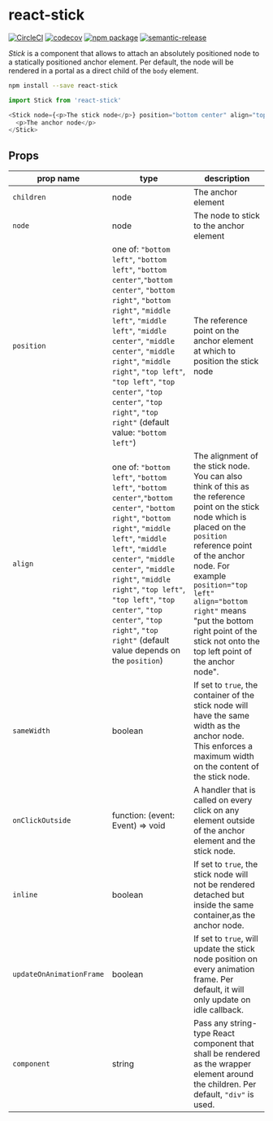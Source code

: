 # react-stick

[![CircleCI][build-badge]][build]
[![codecov][codecov-badge]][codecov]
[![npm package][npm-badge]][npm]
[![semantic-release](https://img.shields.io/badge/%20%20%F0%9F%93%A6%F0%9F%9A%80-semantic--release-e10079.svg)](https://github.com/semantic-release/semantic-release)

_Stick_ is a component that allows to attach an absolutely positioned node to a statically
positioned anchor element. Per default, the node will be rendered in a portal as a direct
child of the `body` element.

```bash
npm install --save react-stick
```

```javascript
import Stick from 'react-stick'

<Stick node={<p>The stick node</p>} position="bottom center" align="top center">
  <p>The anchor node</p>
</Stick>
```

## Props

| prop name                | type                                                                                                                                                                                                                                                                                                                                                              | description                                                                                                                                                                                                                                                                                                                       |
| ------------------------ | ----------------------------------------------------------------------------------------------------------------------------------------------------------------------------------------------------------------------------------------------------------------------------------------------------------------------------------------------------------------- | --------------------------------------------------------------------------------------------------------------------------------------------------------------------------------------------------------------------------------------------------------------------------------------------------------------------------------- |
| `children`               | node                                                                                                                                                                                                                                                                                                                                                              | The anchor element                                                                                                                                                                                                                                                                                                                |
| `node`                   | node                                                                                                                                                                                                                                                                                                                                                              | The node to stick to the anchor element                                                                                                                                                                                                                                                                                           |
| `position`               | one of: `"bottom left"`, `"bottom left"`, `"bottom center"`,`"bottom center"`, `"bottom right"`, `"bottom right"`, `"middle left"`, `"middle left"`, `"middle center"`, `"middle center"`, `"middle right"`, `"middle right"`, `"top left"`, `"top left"`, `"top center"`, `"top center"`, `"top right"`, `"top right"` (default value: `"bottom left"`)          | The reference point on the anchor element at which to position the stick node                                                                                                                                                                                                                                                     |
| `align`                  | one of: `"bottom left"`, `"bottom left"`, `"bottom center"`,`"bottom center"`, `"bottom right"`, `"bottom right"`, `"middle left"`, `"middle left"`, `"middle center"`, `"middle center"`, `"middle right"`, `"middle right"`, `"top left"`, `"top left"`, `"top center"`, `"top center"`, `"top right"`, `"top right"` (default value depends on the `position`) | The alignment of the stick node. You can also think of this as the reference point on the stick node which is placed on the `position` reference point of the anchor node. For example `position="top left" align="bottom right"` means "put the bottom right point of the stick not onto the top left point of the anchor node". |
| `sameWidth`              | boolean                                                                                                                                                                                                                                                                                                                                                           | If set to `true`, the container of the stick node will have the same width as the anchor node. This enforces a maximum width on the content of the stick node.                                                                                                                                                                    |
| `onClickOutside`         | function: (event: Event) => void                                                                                                                                                                                                                                                                                                                                  | A handler that is called on every click on any element outside of the anchor element and the stick node.                                                                                                                                                                                                                          |
| `inline`                 | boolean                                                                                                                                                                                                                                                                                                                                                           | If set to `true`, the stick node will not be rendered detached but inside the same container,as the anchor node.                                                                                                                                                                                                                  |
| `updateOnAnimationFrame` | boolean                                                                                                                                                                                                                                                                                                                                                           | If set to `true`, will update the stick node position on every animation frame. Per default, it will only update on idle callback.                                                                                                                                                                                                |
| `component`              | string                                                                                                                                                                                                                                                                                                                                                            | Pass any string-type React component that shall be rendered as the wrapper element around the children. Per default, `"div"` is used.                                                                                                                                                                                             |

[build-badge]: https://circleci.com/gh/signavio/react-stick/tree/master.svg?style=shield&circle-token=:circle-token
[build]: https://circleci.com/gh/signavio/react-stick/tree/master
[npm-badge]: https://img.shields.io/npm/v/react-stick.svg
[npm]: https://www.npmjs.org/package/react-stick
[codecov-badge]: https://img.shields.io/codecov/c/github/signavio/react-stick.svg
[codecov]: https://codecov.io/gh/signavio/react-stick
